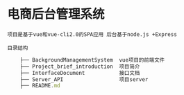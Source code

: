 # 电商后台管理系统
`项目是基于vue和vue-cli2.0的SPA应用 后台基于node.js +Express`

`目录结构`

```js
	├── BackgroundManagementSystem  vue项目的前端文件
	├── Project_brief_introduction  项目简介
	├── InterfaceDocument           接口文档
	├── Server_API                  项目server
	├── README.md
```
